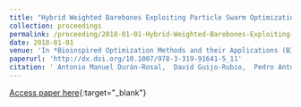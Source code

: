 ```yaml
---
title: "Hybrid Weighted Barebones Exploiting Particle Swarm Optimization Algorithm for Time Series Representation"
collection: proceedings
permalink: /proceeding/2018-01-01-Hybrid-Weighted-Barebones-Exploiting-Particle-Swarm-Optimization-Algorithm-for-Time-Series-Representation
date: 2018-01-01
venue: 'In *Bioinspired Optimization Methods and their Applications (BIOMA2018)*'
paperurl: 'http://dx.doi.org/10.1007/978-3-319-91641-5_11'
citation: ' Antonio Manuel Durán-Rosal,  David Guijo-Rubio,  Pedro Antonio Gutiérrez,  César Hervás-Martínez, &quot;Hybrid Weighted Barebones Exploiting Particle Swarm Optimization Algorithm for Time Series Representation.&quot; In *Bioinspired Optimization Methods and their Applications (BIOMA2018)*, Vol.10835, 2018, Paris (France), pp.126--137.'
---
```

[Access paper here](http://dx.doi.org/10.1007/978-3-319-91641-5_11){:target="_blank"}
